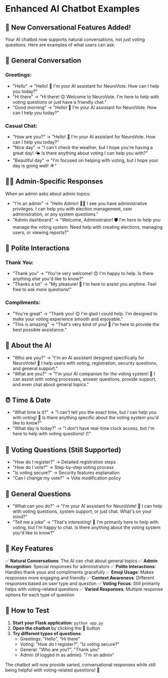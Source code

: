 # Enhanced AI Chatbot Examples

## 🎉 **New Conversational Features Added!**

Your AI chatbot now supports natural conversations, not just voting questions. Here are examples of what users can ask:

## 🤝 **General Conversation**

### Greetings:
- "Hello" → "Hello! 👋 I'm your AI assistant for NeuroVote. How can I help you today?"
- "Hi there" → "Hi there! 😊 Welcome to NeuroVote. I'm here to help with voting questions or just have a friendly chat."
- "Good morning" → "Hello! 👋 I'm your AI assistant for NeuroVote. How can I help you today?"

### Casual Chat:
- "How are you?" → "Hello! 👋 I'm your AI assistant for NeuroVote. How can I help you today?"
- "Nice day" → "I can't check the weather, but I hope you're having a great day! 🌤️ Is there anything about voting I can help you with?"
- "Beautiful day" → "I'm focused on helping with voting, but I hope your day is going well! ☀️"

## 👨‍💼 **Admin-Specific Responses**

When an admin asks about admin topics:
- "I'm an admin" → "Hello Admin! 👨‍💼 I see you have administrative privileges. I can help you with election management, user administration, or any system questions."
- "Admin dashboard" → "Welcome, Administrator! 🛡️ I'm here to help you manage the voting system. Need help with creating elections, managing users, or viewing reports?"

## 🙏 **Polite Interactions**

### Thank You:
- "Thank you" → "You're very welcome! 😊 I'm happy to help. Is there anything else you'd like to know?"
- "Thanks a lot" → "My pleasure! 🌟 I'm here to assist you anytime. Feel free to ask more questions!"

### Compliments:
- "You're great" → "Thank you! 😊 I'm glad I could help. I'm designed to make your voting experience smooth and enjoyable."
- "This is amazing" → "That's very kind of you! 🌟 I'm here to provide the best possible assistance."

## 🤖 **About the AI**

- "Who are you?" → "I'm an AI assistant designed specifically for NeuroVote! 🤖 I help users with voting, registration, security questions, and general support."
- "What are you?" → "I'm your AI companion for the voting system! 🌟 I can assist with voting processes, answer questions, provide support, and even chat about general topics."

## ⏰ **Time & Date**

- "What time is it?" → "I can't tell you the exact time, but I can help you with voting! 📅 Is there anything specific about the voting system you'd like to know?"
- "What day is today?" → "I don't have real-time clock access, but I'm here to help with voting questions! ⏰"

## 🎯 **Voting Questions (Still Supported)**

- "How do I register?" → Detailed registration steps
- "How do I vote?" → Step-by-step voting process
- "Is voting secure?" → Security features explanation
- "Can I change my vote?" → Vote modification policy

## 💬 **General Questions**

- "What can you do?" → "I'm your AI assistant for NeuroVote! 🎯 I can help with voting questions, system support, or just chat. What's on your mind?"
- "Tell me a joke" → "That's interesting! 🤔 I'm primarily here to help with voting, but I'm happy to chat. Is there anything about the voting system you'd like to know?"

## 🌟 **Key Features**

✅ **Natural Conversations**: The AI can chat about general topics
✅ **Admin Recognition**: Special responses for administrators
✅ **Polite Interactions**: Handles thank yous and compliments gracefully
✅ **Emoji Usage**: Makes responses more engaging and friendly
✅ **Context Awareness**: Different responses based on user type and question
✅ **Voting Focus**: Still primarily helps with voting-related questions
✅ **Varied Responses**: Multiple response options for each type of question

## 🚀 **How to Test**

1. **Start your Flask application**: `python app.py`
2. **Open the chatbot** by clicking the 💬 button
3. **Try different types of questions**:
   - Greetings: "Hello", "Hi there"
   - Voting: "How do I register?", "Is voting secure?"
   - General: "Who are you?", "Thank you"
   - Admin (if logged in as admin): "I'm an admin"

The chatbot will now provide varied, conversational responses while still being helpful with voting-related questions! 🎉 
